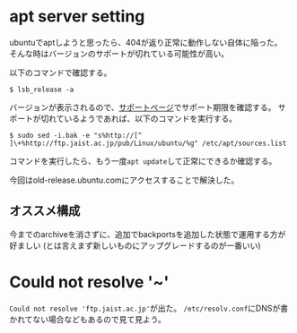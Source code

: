 # apt server setting
ubuntuでaptしようと思ったら、404が返り正常に動作しない自体に陥った。 
そんな時はバージョンのサポートが切れている可能性が高い。  

以下のコマンドで確認する。   

    $ lsb_release -a

バージョンが表示されるので、[サポートページ][]でサポート期限を確認する。
サポートが切れているようであれば、以下のコマンドを実行する。

    $ sudo sed -i.bak -e "s%http://[^ ]\+%http://ftp.jaist.ac.jp/pub/Linux/ubuntu/%g" /etc/apt/sources.list

コマンドを実行したら、もう一度`apt update`して正常にできるか確認する。  

今回はold-release.ubuntu.comにアクセスすることで解決した。  

[サポートページ]: http://www.ubuntulinux.jp/ubuntu


## オススメ構成
今までのarchiveを消さずに、追加でbackportsを追加した状態で運用する方が好ましい
(とは言えまず新しいものにアップグレードするのが一番いい)


# Could not resolve '~'
`Could not resolve 'ftp.jaist.ac.jp'`が出た。
`/etc/resolv.conf`にDNSが書かれてない場合などもあるので見て見よう。
